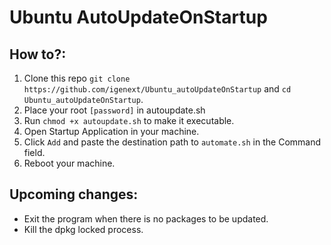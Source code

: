 # Ubuntu AutoUpdateOnStartup

## How to?:

1. Clone this repo `git clone https://github.com/igenext/Ubuntu_autoUpdateOnStartup` and `cd Ubuntu_autoUpdateOnStartup`.
2. Place your root `[password]` in autoupdate.sh
3. Run `chmod +x autoupdate.sh` to make it executable.
4. Open Startup Application in your machine.
5. Click `Add` and paste the destination path to `automate.sh` in the Command field.
6. Reboot your machine.

## Upcoming changes:

* Exit the program when there is no packages to be updated.
* Kill the dpkg locked process.	

